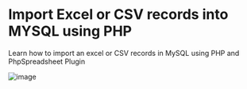 # Import Excel or CSV records into MYSQL using PHP
Learn how to import an excel or CSV records in MySQL using PHP and PhpSpreadsheet Plugin


![image](https://github.com/user-attachments/assets/1e9260c4-855d-45ee-9b93-c2002be0eb55)
